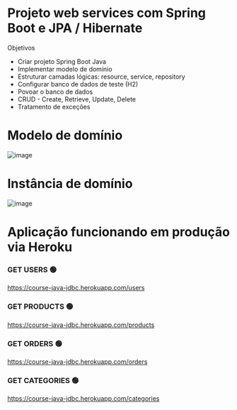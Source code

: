 # Projeto web services com Spring Boot e JPA / Hibernate 
Objetivos 
- Criar projeto Spring Boot Java 
- Implementar modelo de domínio 
- Estruturar camadas lógicas: resource, service, repository 
- Configurar banco de dados de teste (H2) 
- Povoar o banco de dados 
- CRUD - Create, Retrieve, Update, Delete 
- Tratamento de exceções

# Modelo de domínio

![image](https://user-images.githubusercontent.com/86566715/154816104-af1f1f7a-6ec8-41d9-9fde-9f17b77df183.png)

# Instância de domínio

![image](https://user-images.githubusercontent.com/86566715/154816199-d4ea7e2d-e14f-49c4-bf67-fbafa5ea43f7.png)

# Aplicação funcionando em produção via Heroku

### GET USERS :green_circle:
https://course-java-jdbc.herokuapp.com/users

### GET PRODUCTS :green_circle:
https://course-java-jdbc.herokuapp.com/products

### GET ORDERS :green_circle:
https://course-java-jdbc.herokuapp.com/orders

### GET CATEGORIES :green_circle:
https://course-java-jdbc.herokuapp.com/categories
